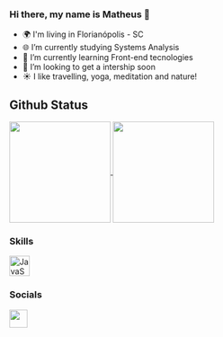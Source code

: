 ### Hi there, my name is Matheus 👋

- 🌍 I'm living in Florianópolis - SC
- 🌐 I’m currently studying Systems Analysis
- 🌱 I’m currently learning Front-end tecnologies
- 📡 I’m looking to get a intership soon
- ☀️ I like travelling, yoga, meditation and nature!

## Github Status


  <a href="https://github.com/programmerarantes">
  <img align="center" height="180em" src="https://github-readme-stats-aream.vercel.app/api?username=programmerarantes&show_icons=true&theme=dark&include_all_commits=true&count_private=true&title_color=0891b2&icon_color=0891b2&bg_color=1c1917&hide_border=true"/>
</a>
  
  <a href="https://github.com/programmerarantes?tab=repositories">
    
  <img align="center" height="180em" src="https://github-readme-stats.vercel.app/api/top-langs/?username=programmerarantes&layout=compact&langs_count=7&theme=dark&title_color=0891b2&icon_color=0891b2&bg_color=1c1917&hide_border=true"/>
</a>

### Skills

<p align="left">
<a href="https://developer.mozilla.org/en-US/docs/Web/JavaScript" target="_blank" rel="noreferrer">
  <img src="https://raw.githubusercontent.com/danielcranney/readme-generator/main/public/icons/skills/javascript-colored.svg" width="36" height="36" alt="JavaScript" /></a>
</p>

### Socials

<p align="left"> 
  <a href="https://www.github.com/programmerarantes" target="_blank" rel="noreferrer">
   <img src="https://raw.githubusercontent.com/danielcranney/readme-generator/main/public/icons/socials/github.svg" width="32" height="32" />
 </a> 

 </p>

